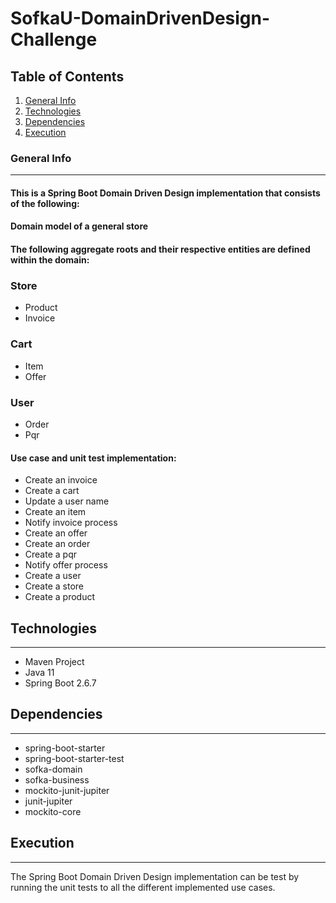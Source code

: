 # SofkaU-DomainDrivenDesign-Challenge

## Table of Contents
1. [General Info](#general-info)
2. [Technologies](#technologies)
3. [Dependencies](#dependencies)
4. [Execution](#execution)

### General Info
***
#### This is a Spring Boot Domain Driven Design implementation that consists of the following:
#### Domain model of a general store
#### The following aggregate roots and their respective entities are defined within the domain:
### Store
* Product
* Invoice
### Cart
* Item
* Offer
### User
* Order
* Pqr

#### Use case and unit test implementation:
* Create an invoice
* Create a cart
* Update a user name
* Create an item
* Notify invoice process
* Create an offer
* Create an order
* Create a pqr
* Notify offer process
* Create a user
* Create a store
* Create a product

## Technologies
***
* Maven Project
* Java 11
* Spring Boot 2.6.7

## Dependencies
***
* spring-boot-starter
* spring-boot-starter-test
* sofka-domain
* sofka-business
* mockito-junit-jupiter
* junit-jupiter
* mockito-core


## Execution
***
The Spring Boot Domain Driven Design implementation can be test by running the unit tests to all the different implemented use cases.
